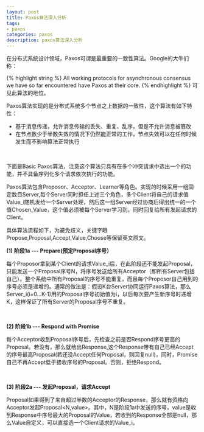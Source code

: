 ```yaml
---
layout: post
title: Paxos算法深入分析
tags:
- paxos
categories: paxos
description: paxos算法深入分析
---
```


在分布式系统设计领域，Paxos可谓是最重要的一致性算法。Google的大牛们称：

<!-- more -->
{% highlight string %}
All working protocols for asynchronous consensus we have so far encountered have Paxos at their core.
{% endhighlight %}
可见此算法的地位。

Paxos算法实现的是分布式系统多个节点之上数据的一致性，这个算法有如下特性：

* 基于消息传递，允许消息传输的丢失、重复、乱序，但是不允许消息被篡改
* 在节点数少于半数失效的情况下仍然能正常的工作，节点失效可以在任何时候发生而不影响算法正常执行

<br />

下面是Basic Paxos算法，注意这个算法只具有在多个冲突请求中选出一个的功能，并不具备序列化多个请求依次执行的功能。

Paxos算法包含Proposor、Acceptor、Learner等角色。实现的时候采用一组固定数目Server,每个Server同时担任上述三个角色，多个Client将自己的请求值Value_i随机发给一个Server处理，然后这一组Server经过协商后得出统一的一个值Chosen_Value，这个值必须被每个Server学习到。同时回复给所有发起请求的Client。

具体算法流程如下，为避免歧义，关键字眼Propose,Proposal,Accept,Value,Choose等保留英文原文。


**(1) 阶段1a --- Prepare(预定Proposal序号）**

每个Proposor拿到某个Client的请求Value_i后，在此阶段还不能发起Proposal，只能发送一个Proposal序号N，将序号发送给所有Acceptor（即所有Server包括自己）。整个系统中所有Proposal的序号不能重复，而且每个Proposor自己用到的序号必须是递增的。通常的做法是：假设K台Server协同运行Paxos算法，那么Server_i(i=0...K-1)用的Proposal序号初始值为i，以后每次要产生新序号时递增K，这样保证了所有Server的Proposal序号不重复。

<br />

**(2) 阶段1b --- Respond with Promise**
 
每个Acceptor收到Proposal序号后，先检查之前是否Respond序号更高的Proposal。若没有，那么就给出Response,这个Response带有自己已经Accept的序号最高Proposal(若还没Accept任何Proposal，则回复null)，同时，Promise自己不再Accept低于接收序号的Proposal。否则，拒绝Respond。

<br />

**(3) 阶段2a --- 发起Proposal，请求Accept**

Proposal如果得到了来自超过半数的Acceptor的Response，那么就有资格向Acceptor发起Proposal<N,value>。其中，N是阶段1a中发送的序号，value是收到Response中序号最大的Proposal的Value，若收到的Response全部是null，那么Value自定义，可以直接选一个Client请求的Value_i。











<br />
<br />
<br />


